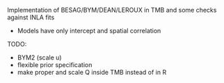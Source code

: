 Implementation of BESAG/BYM/DEAN/LEROUX in TMB and some checks against INLA
fits

- Models have only intercept and spatial correlation

TODO:

- BYM2 (scale u)
- flexible prior specification
- make proper and scale Q inside TMB instead of in R
